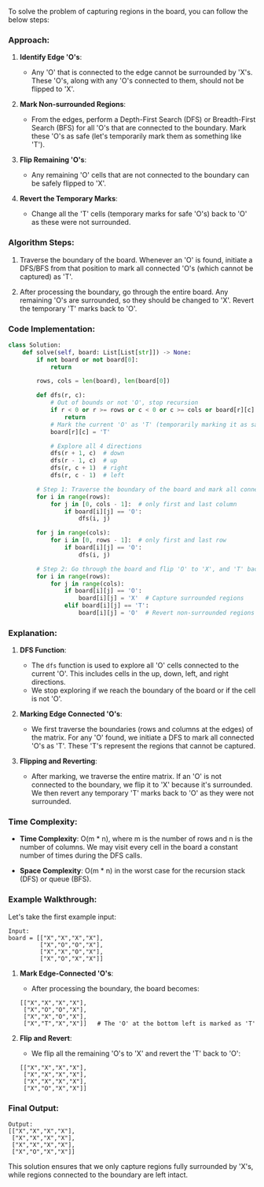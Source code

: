 To solve the problem of capturing regions in the board, you can follow the below steps:

### Approach:

1. **Identify Edge 'O's**:
   - Any 'O' that is connected to the edge cannot be surrounded by 'X's. These 'O's, along with any 'O's connected to them, should not be flipped to 'X'.

2. **Mark Non-surrounded Regions**:
   - From the edges, perform a Depth-First Search (DFS) or Breadth-First Search (BFS) for all 'O's that are connected to the boundary. Mark these 'O's as safe (let's temporarily mark them as something like 'T').

3. **Flip Remaining 'O's**:
   - Any remaining 'O' cells that are not connected to the boundary can be safely flipped to 'X'.

4. **Revert the Temporary Marks**:
   - Change all the 'T' cells (temporary marks for safe 'O's) back to 'O' as these were not surrounded.

### Algorithm Steps:

1. Traverse the boundary of the board. Whenever an 'O' is found, initiate a DFS/BFS from that position to mark all connected 'O's (which cannot be captured) as 'T'.

2. After processing the boundary, go through the entire board. Any remaining 'O's are surrounded, so they should be changed to 'X'. Revert the temporary 'T' marks back to 'O'.

### Code Implementation:

```python
class Solution:
    def solve(self, board: List[List[str]]) -> None:
        if not board or not board[0]:
            return

        rows, cols = len(board), len(board[0])

        def dfs(r, c):
            # Out of bounds or not 'O', stop recursion
            if r < 0 or r >= rows or c < 0 or c >= cols or board[r][c] != 'O':
                return
            # Mark the current 'O' as 'T' (temporarily marking it as safe)
            board[r][c] = 'T'

            # Explore all 4 directions
            dfs(r + 1, c)  # down
            dfs(r - 1, c)  # up
            dfs(r, c + 1)  # right
            dfs(r, c - 1)  # left

        # Step 1: Traverse the boundary of the board and mark all connected 'O's as 'T'
        for i in range(rows):
            for j in [0, cols - 1]:  # only first and last column
                if board[i][j] == 'O':
                    dfs(i, j)

        for j in range(cols):
            for i in [0, rows - 1]:  # only first and last row
                if board[i][j] == 'O':
                    dfs(i, j)

        # Step 2: Go through the board and flip 'O' to 'X', and 'T' back to 'O'
        for i in range(rows):
            for j in range(cols):
                if board[i][j] == 'O':
                    board[i][j] = 'X'  # Capture surrounded regions
                elif board[i][j] == 'T':
                    board[i][j] = 'O'  # Revert non-surrounded regions

```

### Explanation:

1. **DFS Function**:
   - The `dfs` function is used to explore all 'O' cells connected to the current 'O'. This includes cells in the up, down, left, and right directions.
   - We stop exploring if we reach the boundary of the board or if the cell is not 'O'.

2. **Marking Edge Connected 'O's**:
   - We first traverse the boundaries (rows and columns at the edges) of the matrix. For any 'O' found, we initiate a DFS to mark all connected 'O's as 'T'. These 'T's represent the regions that cannot be captured.

3. **Flipping and Reverting**:
   - After marking, we traverse the entire matrix. If an 'O' is not connected to the boundary, we flip it to 'X' because it's surrounded. We then revert any temporary 'T' marks back to 'O' as they were not surrounded.

### Time Complexity:
- **Time Complexity**: O(m * n), where m is the number of rows and n is the number of columns. We may visit every cell in the board a constant number of times during the DFS calls.

- **Space Complexity**: O(m * n) in the worst case for the recursion stack (DFS) or queue (BFS).

### Example Walkthrough:

Let's take the first example input:

```
Input:
board = [["X","X","X","X"],
         ["X","O","O","X"],
         ["X","X","O","X"],
         ["X","O","X","X"]]
```

1. **Mark Edge-Connected 'O's**:
   - After processing the boundary, the board becomes:

   ```
   [["X","X","X","X"],
    ["X","O","O","X"],
    ["X","X","O","X"],
    ["X","T","X","X"]]   # The 'O' at the bottom left is marked as 'T'
   ```

2. **Flip and Revert**:
   - We flip all the remaining 'O's to 'X' and revert the 'T' back to 'O':

   ```
   [["X","X","X","X"],
    ["X","X","X","X"],
    ["X","X","X","X"],
    ["X","O","X","X"]]
   ```

### Final Output:

```
Output:
[["X","X","X","X"],
 ["X","X","X","X"],
 ["X","X","X","X"],
 ["X","O","X","X"]]
```

This solution ensures that we only capture regions fully surrounded by 'X's, while regions connected to the boundary are left intact.
